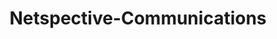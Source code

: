 ---
title: "Netspective-Communications"
image: "/img/solutions/cak/Netspective-Communications.jpg"
type: "medigy-clients"
weight: 2
---